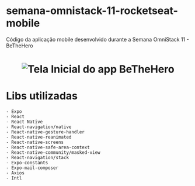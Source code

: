 # semana-omnistack-11-rocketseat-mobile
Código da aplicação mobile desenvolvido durante a Semana OmniStack 11 - BeTheHero

<h1 align="center">
    <img alt="Tela Inicial do app BeTheHero" src="https://i.pinimg.com/originals/fc/a3/3d/fca33d9d19606c332b9c25d67dbe413c.png.png" />
</h1>

# Libs utilizadas
    - Expo
    - React
    - React Native
    - React-navigation/native
    - React-native-gesture-handler
    - React-native-reanimated 
    - React-native-screens
    - React-native-safe-area-context
    - React-native-community/masked-view
    - React-navigation/stack
    - Expo-constants
    - Expo-mail-composer
    - Axios
    - Intl
